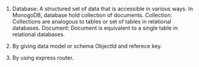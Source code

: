 1.
    Database:   A structured set of data that is accessible in various ways. In MonogoDB, database hold collection of documents.
    Collection: Collections are analogous to tables or set of tables in relational databases.
    Document: Document is equivalent to a single table in relational databases.

2. By giving data model or schema ObjectId and referece key.

3. By using express router.